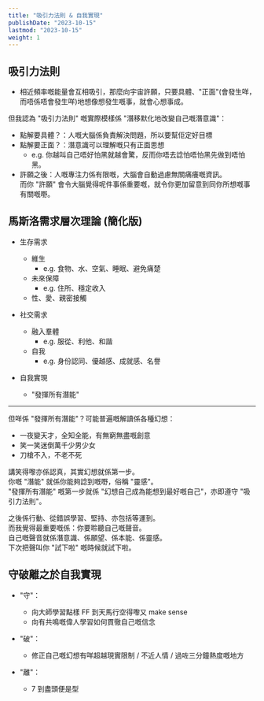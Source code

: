 ```yaml
---
title: "吸引力法則 & 自我實現"
publishDate: "2023-10-15"
lastmod: "2023-10-15"
weight: 1
---
```


## 吸引力法則

- 相近頻率嘅能量會互相吸引，那麼向宇宙許願，只要具體、"正面"(會發生咩，而唔係唔會發生咩)地想像想發生嘅事，就會心想事成。

但我認為 "吸引力法則" 嘅實際模樣係 "潛移默化地改變自己嘅潛意識"：

- 點解要具體？：人嘅大腦係負責解決問題，所以要幫佢定好目標
- 點解要正面？：潛意識可以理解嘅只有正面思想
  - e.g. 你越叫自己唔好怕黑就越會驚，反而你唔去諗怕唔怕黑先做到唔怕黑。
- 許願之後：人嘅專注力係有限嘅，大腦會自動過慮無關痛癢嘅資訊。<br/>
  而你 "許願" 會令大腦覺得呢件事係重要嘅，就令你更加留意到同你所想嘅事有關嘅嘢。<br/>

## 馬斯洛需求層次理論 (簡化版)

- 生存需求

  - 維生
    - e.g. 食物、水、空氣、睡眠、避免痛楚
  - 未來保障
    - e.g. 住所、穩定收入
  - 性、愛、親密接觸

- 社交需求

  - 融入羣體
    - e.g. 服從、利他、和諧
  - 自我
    - e.g. 身份認同、優越感、成就感、名譽

- 自我實現

  - "發揮所有潛能"

---

但咩係 "發揮所有潛能"？可能普遍嘅解讀係各種幻想：

- 一夜變天才，全知全能，有無窮無盡嘅創意
- 笑一笑迷倒萬千少男少女
- 刀槍不入，不老不死

講笑得嚟亦係認真，其實幻想就係第一步。<br/>
你嘅 "潛能" 就係你能夠諗到嘅嘢，俗稱 "靈感"。<br/>
"發揮所有潛能" 嘅第一步就係 "幻想自己成為能想到最好嘅自己"，亦即遵守 "吸引力法則"。<br/>

之後係行動、從錯誤學習、堅持、亦包括等運到。<br/>
而我覺得最重要嘅係：你要聆聽自己嘅聲音。<br/>
自己嘅聲音就係潛意識、係願望、係本能、係靈感。<br/>
下次把聲叫你 "試下啦" 嘅時候就試下啦。<br/>

## 守破離之於自我實現

- "守"：

  - 向大師學習點樣 FF 到天馬行空得嚟又 make sense
  - 向有共鳴嘅偉人學習如何貫徹自己嘅信念

- "破"：

  - 修正自己嘅幻想有咩超越現實限制 / 不近人情 / 過咗三分鐘熱度嘅地方

- "離"：

  - 7 到盡頭便是型
